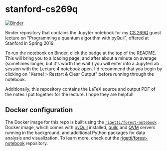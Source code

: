 stanford-cs269q
===============

[![Binder](https://mybinder.org/badge_logo.svg)][binder]

Binder repository that contains the Jupyter notebook for my [CS 269Q](https://cs269q.stanford.edu/)
guest lecture on "Programming a quantum algorithm with pyQuil", offered at Stanford in Spring 2019.

To run the notebook on Binder, click the badge at the top of the README. This will bring you
to a loading page, and after about a minute on average (sometimes longer, but it's worth the wait!)
you will enter into a JupyterLab session with the Lecture 4 notebook open. I'd recommend that
you begin by clicking on "Kernel > Restart & Clear Output" before running through the notebook.

Additionally, this repository contains the LaTeX source and output PDF of the notes I put
together for the lecture. I hope they are helpful!

## Docker configuration

The Docker image for this repo is built using the [`rigetti/forest-notebook`][forest-notebook] Docker
image, which comes with [pyQuil][pyquil] installed, [quilc][quilc] and [QVM][qvm] servers running
in the background, and additional Python packages for data analysis and visualization. To learn
more, check out the [rigetti/forest-notebook][forest-notebook-repo] repository.

[binder]: https://mybinder.org/v2/gh/karalekas/stanford-cs269q/master?urlpath=lab/tree/Lecture4.ipynb
[forest-notebook]: https://hub.docker.com/r/rigetti/forest-notebook
[forest-notebook-repo]: https://github.com/rigetti/forest-notebook
[pyquil]: https://github.com/rigetti/pyquil
[quilc]: https://github.com/rigetti/quilc
[qvm]: https://github.com/rigetti/qvm
